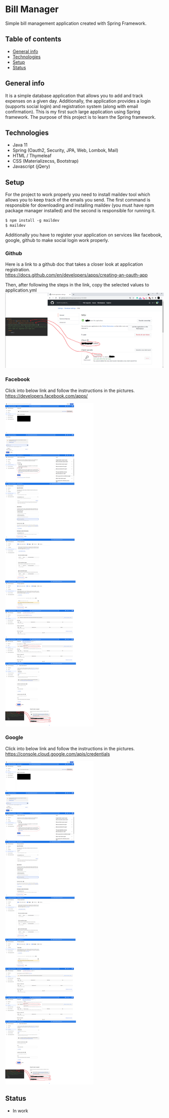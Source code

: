 # Bill Manager

Simple bill management application created with Spring Framework.

## Table of contents
* [General info](#general-info)
* [Technologies](#technologies)
* [Setup](#setup)
* [Status](#status)

## General info

It is a simple database application that allows you to add and track expenses on a given day. Additionally, the application provides a login (supports social login) and registration system (along with email confirmation). This is my first such large application using Spring framework. The purpose of this project is to learn the Spring framework.

## Technologies
* Java 11
* Spring (Oauth2, Security, JPA, Web, Lombok, Mail)
* HTML / Thymeleaf
* CSS (Materializecss, Bootstrap)
* Javascript (jQery)

## Setup

For the project to work properly you need to install maildev tool which allows you to keep track of the emails you send. The first command is responsible for downloading and installing maildev (you must have npm package manager installed) and the second is responsible for running it.

```
$ npm install -g maildev
$ maildev
```

Additionally you have to register your application on services like facebook, google, github to make social login work properly. 

### Github
Here is a link to a github doc that takes a closer look at application registration.  
https://docs.github.com/en/developers/apps/creating-an-oauth-app

Then, after following the steps in the link, copy the selected values to application.yml  
![Github](./readme-images/github.png)

### Facebook
Click into below link and follow the instructions in the pictures.  
https://developers.facebook.com/apps/

![Facebook](./readme-images/Facebook.png)

### Google
Click into below link and follow the instructions in the pictures.  
https://console.cloud.google.com/apis/credentials

![Google](./readme-images/Google.png)

## Status
* In work
